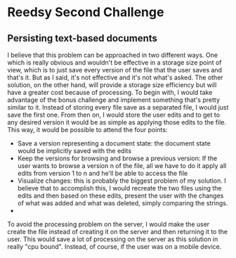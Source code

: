 ﻿# Reedsy Second Challenge

## Persisting text-based documents
I believe that this problem can be approached in two different ways. One which is really obvious and wouldn't be effective in a storage size point of view, which is to just save every version of the file that the user saves and that's it. But as I said, it's not effective and it's not what's asked. 
The other solution, on the other hand, will provide a storage size efficiency but will have a greater cost because of processing. To begin with, I would take advantage of the bonus challenge and implement something that's pretty similar to it. Instead of storing every file save as a separated file, I would just save the first one. From then on, I would store the user edits and to get to any desired version it would be as simple as applying those edits to the file. This way, it would be possible to attend the four points:
- Save a version representing a document state: the document state would be implicitly saved with the edits
- Keep the versions for browsing and browse a previous version:  If the user wants to browse a version n of the file, all we have to do it apply all edits from version 1 to n and he'll be able to access the file
- Visualize changes: this is probably the biggest problem of my solution. I believe that to accomplish this, I would recreate the two files using the edits and then based on these edits, present the user with the changes of what was added and what was deleted, simply comparing the strings.
- 
To avoid the processing problem on the server, I would make the user create the file instead of creating it on the server and then returning it to the user. This would save a lot of processing on the server as this solution in really "cpu bound". Instead, of course, if the user was on a mobile device. 


